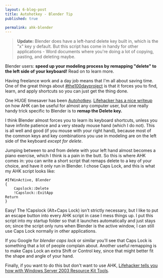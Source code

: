 ```yaml
---
layout: 6-blog-post
title: Autohotkey - Blender Tip
published: true		

permalink: ahk-blender
---
```

> **Update:** Blender does have a left-hand delete key built in, which is the "x" key y default. But this script has come in handy for other applications - Word documents where you're doing a lot of copying, pasting, and deleting maybe. 

Blender users: **speed up your modeling process by remapping "delete" to the left side of your keyboard!** Read on to learn more. 

Having freelance work and a day job means that I'm all about saving time. One of the great things about [#the100dayproject](/100-day-project/) is that it forces you to find, learn, and apply shortcuts so you can just get the thing done. 

One HUGE timesaver has been [Autohotkey](http://www.autohotkey.com/). [Lifehacker has a nice writeup](http://lifehacker.com/316589/turn-any-action-into-a-keyboard-shortcut) on how AHK can be useful for almost any computer user, but one really handy trick specific to Blender is to **remap the Delete key.** 

I think Blender almost forces you to learn its keyboard shortcuts, unless you have infinite patience and a very steady mouse hand (which I do not). This is all well and good (if you mouse with your right hand), because most of the common keys and key combinations you use in modeling are on the left side of the keyboard *except for delete*. 

Jumping between to and from delete with your left hand almost becomes a piano exercise, which I think is a pain in the butt. So this is where AHK comes in: you can write a short script that remaps delete to a key of your choice, and have it only run in Blender. I chose Caps Lock, and this is what my AHK script looks like:

```
#IfWinActive, Blender
{
	Capslock::Delete
	!Capslock::ExitApp
Return
}
```
Easy! The !Capslock (Alt+Caps Lock) isn't strictly necessary, but I like to put an escape button into every AHK script in case I mess things up. I put this script into my startup folder so that it launches automatically and just stays on; since the script only runs when Blender is the active window, I can still use Caps Lock normally in other applications. 

If you Google for *blender caps lock* or similar you'll see that Caps Lock is something that a lot of people complain about. Another useful remapping is to make Caps Lock an extra Shift or Control key, since that might better fit the shape and angle of your hand. 

Finally, if you want to do this but don't want to use AHK, [Lifehacker tells you how with Windows Server 2003 Resource Kit Tools](http://lifehacker.com/5715026/remap-your-capslock-key-sans-autohotkey-or-third-party-apps). 